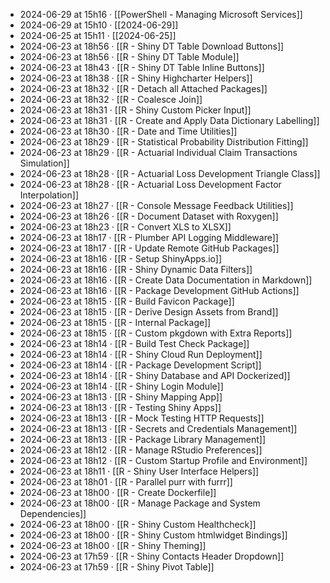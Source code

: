 - 2024-06-29 at 15h16 · [[PowerShell - Managing Microsoft Services]]
- 2024-06-29 at 15h10 · [[2024-06-29]]
- 2024-06-25 at 15h11 · [[2024-06-25]]
- 2024-06-23 at 18h56 · [[R - Shiny DT Table Download Buttons]]
- 2024-06-23 at 18h56 · [[R - Shiny DT Table Module]]
- 2024-06-23 at 18h43 · [[R - Shiny DT Table Inline Buttons]]
- 2024-06-23 at 18h38 · [[R - Shiny Highcharter Helpers]]
- 2024-06-23 at 18h32 · [[R - Detach all Attached Packages]]
- 2024-06-23 at 18h32 · [[R - Coalesce Join]]
- 2024-06-23 at 18h31 · [[R - Shiny Custom Picker Input]]
- 2024-06-23 at 18h31 · [[R - Create and Apply Data Dictionary Labelling]]
- 2024-06-23 at 18h30 · [[R - Date and Time Utilities]]
- 2024-06-23 at 18h29 · [[R - Statistical Probability Distribution Fitting]]
- 2024-06-23 at 18h29 · [[R - Actuarial Individual Claim Transactions Simulation]]
- 2024-06-23 at 18h28 · [[R - Actuarial Loss Development Triangle Class]]
- 2024-06-23 at 18h28 · [[R - Actuarial Loss Development Factor Interpolation]]
- 2024-06-23 at 18h27 · [[R - Console Message Feedback Utilities]]
- 2024-06-23 at 18h26 · [[R - Document Dataset with Roxygen]]
- 2024-06-23 at 18h23 · [[R - Convert XLS to XLSX]]
- 2024-06-23 at 18h17 · [[R - Plumber API Logging Middleware]]
- 2024-06-23 at 18h17 · [[R - Update Remote GitHub Packages]]
- 2024-06-23 at 18h16 · [[R - Setup ShinyApps.io]]
- 2024-06-23 at 18h16 · [[R - Shiny Dynamic Data Filters]]
- 2024-06-23 at 18h16 · [[R - Create Data Documentation in Markdown]]
- 2024-06-23 at 18h16 · [[R - Package Development GitHub Actions]]
- 2024-06-23 at 18h15 · [[R - Build Favicon Package]]
- 2024-06-23 at 18h15 · [[R - Derive Design Assets from Brand]]
- 2024-06-23 at 18h15 · [[R - Internal Package]]
- 2024-06-23 at 18h15 · [[R - Custom pkgdown with Extra Reports]]
- 2024-06-23 at 18h14 · [[R - Build Test Check Package]]
- 2024-06-23 at 18h14 · [[R - Shiny Cloud Run Deployment]]
- 2024-06-23 at 18h14 · [[R - Package Development Script]]
- 2024-06-23 at 18h14 · [[R - Shiny Database and API Dockerized]]
- 2024-06-23 at 18h14 · [[R - Shiny Login Module]]
- 2024-06-23 at 18h13 · [[R - Shiny Mapping App]]
- 2024-06-23 at 18h13 · [[R - Testing Shiny Apps]]
- 2024-06-23 at 18h13 · [[R - Mock Testing HTTP Requests]]
- 2024-06-23 at 18h13 · [[R - Secrets and Credentials Management]]
- 2024-06-23 at 18h13 · [[R - Package Library Management]]
- 2024-06-23 at 18h12 · [[R - Manage RStudio Preferences]]
- 2024-06-23 at 18h12 · [[R - Custom Startup Profile and Environment]]
- 2024-06-23 at 18h11 · [[R - Shiny User Interface Helpers]]
- 2024-06-23 at 18h01 · [[R - Parallel purr with furrr]]
- 2024-06-23 at 18h00 · [[R - Create Dockerfile]]
- 2024-06-23 at 18h00 · [[R - Manage Package and System Dependencies]]
- 2024-06-23 at 18h00 · [[R - Shiny Custom Healthcheck]]
- 2024-06-23 at 18h00 · [[R - Shiny Custom htmlwidget Bindings]]
- 2024-06-23 at 18h00 · [[R - Shiny Theming]]
- 2024-06-23 at 17h59 · [[R - Shiny Contacts Header Dropdown]]
- 2024-06-23 at 17h59 · [[R - Shiny Pivot Table]]

